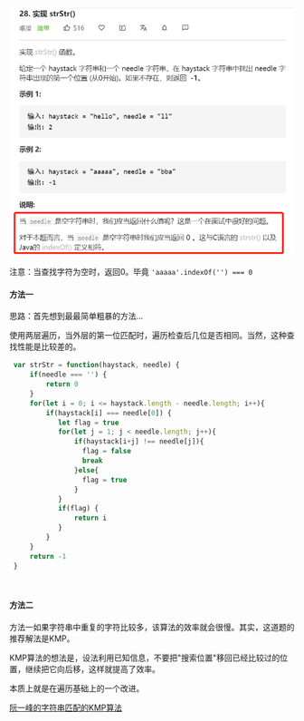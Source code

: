 ![](../images/lc28.png)

注意：当查找字符为空时，返回0。毕竟 `'aaaaa'.indexOf('') === 0`

#### 方法一

思路：首先想到最最简单粗暴的方法…

使用两层遍历，当外层的第一位匹配时，遍历检查后几位是否相同。当然，这种查找性能是比较差的。

```javascript
 var strStr = function(haystack, needle) {
     if(needle === '') {
         return 0
     }
     for(let i = 0; i <= haystack.length - needle.length; i++){
         if(haystack[i] === needle[0]) {
            let flag = true
            for(let j = 1; j < needle.length; j++){
                if(haystack[i+j] !== needle[j]){
                  flag = false
                  break
                }else{
                  flag = true
                }
            }
            if(flag) {
                return i
            }
         }
     }
     return -1
 }
```

<br/>



#### 方法二

方法一如果字符串中重复的字符比较多，该算法的效率就会很慢。其实，这道题的推荐解法是KMP。

KMP算法的想法是，设法利用已知信息，不要把"搜索位置"移回已经比较过的位置，继续把它向后移，这样就提高了效率。

本质上就是在遍历基础上的一个改进。

[阮一峰的字符串匹配的KMP算法](http://www.ruanyifeng.com/blog/2013/05/Knuth–Morris–Pratt_algorithm.html)